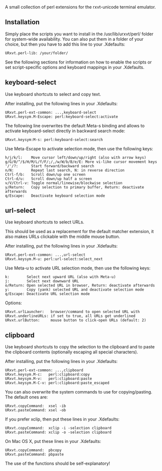A small collection of perl extensions for the rxvt-unicode terminal emulator.

Installation
------------
Simply place the scripts you want to install in the /usr/lib/urxvt/perl/ folder
for system-wide availability. You can also put them in a folder of your
choice, but then you have to add this line to your .Xdefaults:

    URxvt.perl-lib: /your/folder/

See the following sections for information on how to enable the scripts or set
script-specific options and keyboard mappings in your .Xdefaults.


keyboard-select
---------------
Use keyboard shortcuts to select and copy text.

After installing, put the following lines in your .Xdefaults:

    URxvt.perl-ext-common: ...,keyboard-select
    URxvt.keysym.M-Escape: perl:keyboard-select:activate

The following line overwrites the default Meta-s binding and allows to activate
keyboard-select directly in backward search mode:

    URxvt.keysym:M-s: perl:keyboard-select:search

Use Meta-Escape to activate selection mode, then use the following keys:

    h/j/k/l:    Move cursor left/down/up/right (also with arrow keys)
    g/G/0/^/$/H/M/L/f/F/;/,/w/W/b/B/e/E: More vi-like cursor movement keys
    '/'/?:      Start forward/backward search
    n/N:        Repeat last search, N: in reverse direction
    Ctrl-f/b:   Scroll down/up one screen
    Ctrl-d/u:   Scroll down/up half a screen
    v/V/Ctrl-v: Toggle normal/linewise/blockwise selection
    y/Return:   Copy selection to primary buffer, Return: deactivate afterwards
    q/Escape:   Deactivate keyboard selection mode


url-select
----------
Use keyboard shortcuts to select URLs.

This should be used as a replacement for the default matcher extension, it also
makes URLs clickable with the middle mouse button.

After installing, put the following lines in your .Xdefaults:

    URxvt.perl-ext-common: ...,url-select
    URxvt.keysym.M-u: perl:url-select:select_next

Use Meta-u to activate URL selection mode, then use the following keys:

    k:        Select next upward URL (also with Meta-u)
    j:        Select next downward URL
    o/Return: Open selected URL in browser, Return: deactivate afterwards
    y:        Copy (yank) selected URL and deactivate selection mode
    q/Escape: Deactivate URL selection mode

Options:

    URxvt.urlLauncher:   browser/command to open selected URL with
    URxvt.underlineURLs: if set to true, all URLs get underlined
    URvxt.urlButton:     mouse button to click-open URLs (default: 2)


clipboard
---------
Use keyboard shortcuts to copy the selection to the clipboard and to paste the
clipboard contents (optionally escaping all special characters).

After installing, put the following lines in your .Xdefaults:

    URxvt.perl-ext-common: ...,clipboard
    URxvt.keysym.M-c:   perl:clipboard:copy
    URxvt.keysym.M-v:   perl:clipboard:paste
    URxvt.keysym.M-C-v: perl:clipboard:paste_escaped

You can also overwrite the system commands to use for copying/pasting.
The default ones are:

    URxvt.copyCommand:  xsel -ib
    URxvt.pasteCommand: xsel -ob

If you prefer xclip, then put these lines in your .Xdefaults:

    URxvt.copyCommand:  xclip -i -selection clipboard
    URxvt.pasteCommand: xclip -o -selection clipboard

On Mac OS X, put these lines in your .Xdefaults:

    URxvt.copyCommand:  pbcopy
    URxvt.pasteCommand: pbpaste

The use of the functions should be self-explanatory!
